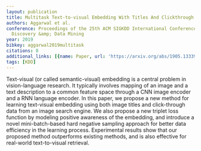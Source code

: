```yaml
---
layout: publication
title: Multitask Text-to-visual Embedding With Titles And Clickthrough Data
authors: Aggarwal et al.
conference: Proceedings of the 25th ACM SIGKDD International Conference on Knowledge
  Discovery &amp; Data Mining
year: 2019
bibkey: aggarwal2019multitask
citations: 8
additional_links: [{name: Paper, url: 'https://arxiv.org/abs/1905.13339'}]
tags: [KDD]
---
```

Text-visual (or called semantic-visual) embedding is a central problem in
vision-language research. It typically involves mapping of an image and a text
description to a common feature space through a CNN image encoder and a RNN
language encoder. In this paper, we propose a new method for learning
text-visual embedding using both image titles and click-through data from an
image search engine. We also propose a new triplet loss function by modeling
positive awareness of the embedding, and introduce a novel mini-batch-based
hard negative sampling approach for better data efficiency in the learning
process. Experimental results show that our proposed method outperforms
existing methods, and is also effective for real-world text-to-visual
retrieval.